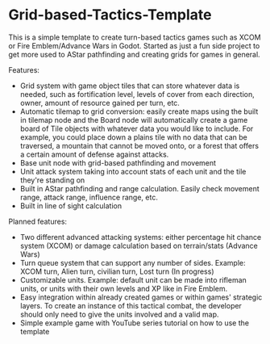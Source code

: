 # Grid-based-Tactics-Template

This is a simple template to create turn-based tactics games such as XCOM or Fire Emblem/Advance Wars in Godot. Started as just
a fun side project to get more used to AStar pathfinding and creating grids for games in general.

Features:
- Grid system with game object tiles that can store whatever data is needed, such as fortification level, levels of cover from each
  direction, owner, amount of resource gained per turn, etc.
- Automatic tilemap to grid conversion: easily create maps using the built in tilemap node and the Board node will
  automatically create a game board of Tile objects with whatever data you would like to include. For example, you
  could place down a plains tile with no data that can be traversed, a mountain that cannot be moved onto, or a
  forest that offers a certain amount of defense against attacks.
- Base unit node with grid-based pathfinding and movement
- Unit attack system taking into account stats of each unit and the tile they're standing on
- Built in AStar pathfinding and range calculation. Easily check movement range, attack range, influence range, etc.
- Built in line of sight calculation

Planned features:
- Two different advanced attacking systems: either percentage hit chance system (XCOM) or damage calculation based on terrain/stats (Advance Wars)
- Turn queue system that can support any number of sides. Example: XCOM turn, Alien turn, civilian turn, Lost turn (In progress)
- Customizable units. Example: default unit  can be made into rifleman units, or units with their own levels and XP like in Fire Emblem.
- Easy integration within already created games or within games' strategic layers. To create an instance of this tactical combat, the
  developer should only need to give the units involved and a valid map.
- Simple example game with YouTube series tutorial on how to use the template
